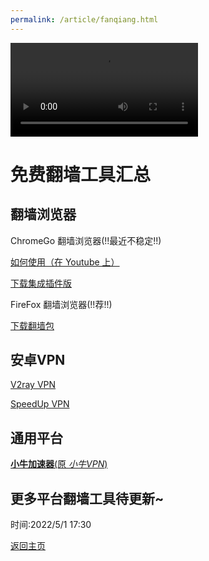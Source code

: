 ```yaml
---
permalink: /article/fanqiang.html
---
```


<video src="https://rr4---sn-npoeeney.googlevideo.com/videoplayback?expire=1652118152&ei=KP54Yq7jBbyD3LUP9Pi7sA4&ip=2400%3A8901%3A0%3A0%3Af03c%3A93ff%3Afee0%3Acd6a&id=o-ABZ3K53w-QrvEnd_7DKA8uLnZx1DwIp32oP6XHI3IFGh&itag=137&aitags=133%2C134%2C135%2C136%2C137%2C160%2C242%2C243%2C244%2C247%2C248%2C278&source=youtube&requiressl=yes&mh=H4&mm=31%2C26&mn=sn-npoeeney%2Csn-ogueln7z&ms=au%2Conr&mv=m&mvi=4&pl=32&initcwndbps=466250&spc=4ocVC2WZRbdoEc7UZ3P4s_X5sCOFCJDvuo1BHrcfkw&vprv=1&mime=video%2Fmp4&ns=ltyqzE3FIG9OzoIh6nsbs2YG&gir=yes&clen=8461558&dur=30.080&lmt=1636638955455878&mt=1652096230&fvip=2&keepalive=yes&fexp=24001373%2C24007246&c=WEB&txp=5316224&n=DwDlJJJS-aNkvhePEtt&sparams=expire%2Cei%2Cip%2Cid%2Caitags%2Csource%2Crequiressl%2Cspc%2Cvprv%2Cmime%2Cns%2Cgir%2Cclen%2Cdur%2Clmt&lsparams=mh%2Cmm%2Cmn%2Cms%2Cmv%2Cmvi%2Cpl%2Cinitcwndbps&lsig=AG3C_xAwRgIhANC0QnzazGzG31ITKv7R1iYI19vFVriWyGvMrqNcLGYtAiEApMdV6lAzeIHST1Z0u6Ij8FEnLoRyZ2JhPWFBvl6fmBs%3D&sig=AOq0QJ8wRQIgM_zIGL1q8hlgCZhmPWccwWw0Ag0Zxx421i3EFia-ytcCIQDkadBMy-gPHVGQDN7hLjSt7YiCpDHWA20ZnXq3uFZWhw%3D%3D" controls>
  你的浏览器不支持 <code>video</code> 标签。
</video>

# 免费翻墙工具汇总

## 翻墙浏览器

ChromeGo 翻墙浏览器(!!最近不稳定!!)

[如何使用（在 Youtube 上）](https://www.youtube.com/watch?v=fAhzDLVjml8)

[下载集成插件版](https://www.123pan.com/s/dUF9-Xskw3)

FireFox 翻墙浏览器(!!荐!!)

[下载翻墙包](https://d1a.v2rss.gq/FirefoxFQ.7z)

## 安卓VPN

[V2ray VPN](https://d1a.v2rss.gq/v2ray.vpn-universal-release.apk)

[SpeedUp VPN](https://d1a.v2rss.gq/SpeedUp.VPN.apk)

## 通用平台

[**小牛加速器**(原 *小牛VPN*)](https://www.aoxvpn.cc)

## 更多平台翻墙工具待更新~

时间:2022/5/1 17:30

[返回主页](https://corestudi0.github.io)
